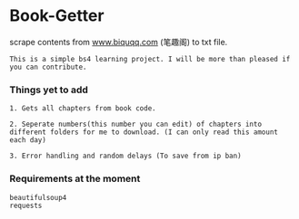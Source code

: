 # Book-Getter

scrape contents from www.biquqq.com (笔趣阁) to txt file. 

```This is a simple bs4 learning project. I will be more than pleased if you can contribute.```

### Things yet to add

```
1. Gets all chapters from book code.

2. Seperate numbers(this number you can edit) of chapters into different folders for me to download. (I can only read this amount each day)

3. Error handling and random delays (To save from ip ban)
```

### Requirements at the moment

```
beautifulsoup4
requests
```
